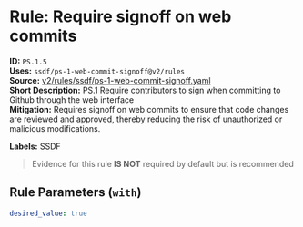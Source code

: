 # Rule: Require signoff on web commits  
**ID:** `PS.1.5`  
**Uses:** `ssdf/ps-1-web-commit-signoff@v2/rules`  
**Source:** [v2/rules/ssdf/ps-1-web-commit-signoff.yaml](https://github.com/scribe-public/sample-policies/v2/rules/ssdf/ps-1-web-commit-signoff.yaml)  
**Short Description:** PS.1 Require contributors to sign when committing to Github through the web interface  
**Mitigation:** Requires signoff on web commits to ensure that code changes are reviewed and approved, thereby reducing the risk of unauthorized or malicious modifications.
  
**Labels:** SSDF  
> Evidence for this rule **IS NOT** required by default but is recommended


## Rule Parameters (`with`)  
```yaml
desired_value: true
```

